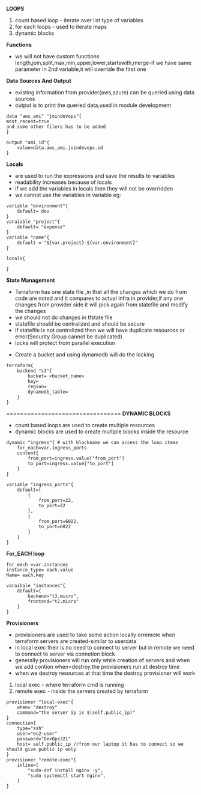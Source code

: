 **LOOPS**
1. count based loop  - iterate over list type of variables
2. for each loops - used to iterate maps
3. dynamic blocks

**Functions**
- we will not have custom functions
length,join,split,max,min,upper,lower,startswith,merge-if we have same parameter in 2nd variable,it will override the first one

**Data Sources And Output**
- existing information from provider(aws,azure) can be queried using data sources
- output is to print the queried data,used in module development
```
data "aws_ami" "joindevops"{
most_recent=true
and some other filers has to be added
}

output "ami_id"{
    value=data.aws_ami.joindevops.id
}
```

**Locals**
- are used to run the expressions and save the results to variables
- readability increases because of locals
- if we add the variables in locals then they will not be overridden
- we cannot use the variables in variable 
eg:
```
variable "environment"{
    default= dev
}
varaiable "project"{
    default= "expense"
}
variable "name"{
    default = "${var.project}-${var.environment}"
}
```
```
locals{

}
```
**State Management**
- Terraform has one state file ,in that all the changes which we do from code are noted and it compares to actual infra in provider,if any one changes from provider side it will pick again from statefile and modify the changes
- we should not do changes in tfstate file
- statefile should be centralized and should be secure
- if statefile is not centralized then we will have duplicate resources or error(Security Group cannot be duplicated)
- locks will protect from parallel execution
* Create a bucket and using dynamodb will do the locking
```
terraform{
    backend "s3"{
        bucket= <bucket_name>
        key= 
        region= 
        dynamodb_table=
    }
}
```
=================================
**DYNAMIC BLOCKS**
- count based loops are used to create multiple resources
- dynamic blocks are used to create multiple blocks inside the resource
```
dynamic "ingress"{ # with blockname we can access the loop items
    for_each=var.ingress_ports
    content{
        from_port=ingress.value["from_port"]
        to_port=ingress.value["to_port"]
    }
}

variable "ingress_ports"{
    default=[
        {
            from_port=22,
            to_port=22
        },
        {
            from_port=6022,
            to_port=6022
        }
    ]
}
```

**For_EACH loop**
```
for_each =var.instances
instance_type= each.value
Name= each.key

varaibale "instances"{
    default={
        backend="t3.micro",
        frontend="t2.micro"
    }
}
```

**Provisioners**
- provisioners are used to take some action locally orremote when terraform servers are created-similar to userdata
- in local exec their is no need to connect to server but in remote we need to connect to server via connetion block
- generally provisioners will run only while creation of servers and when we add contion when=destroy,the provisioners run at destroy time
- when we destroy resources at that time the destroy provisioner will work
1. local exec - where terraform cmd is running
2. remote exec - inside the servers created by terraform
```
provisioner "local-exec"{
    when= "destroy"
    command="the server ip is $(self.public_ip)"
}
connection{
    type="ssh"
    user="ec2-user"
    password="DevOps321"
    host= self.public_ip //from our laptop it has to connect so we should give public ip only
}
provisioner "remote-exec"{
    inline=[
        "sudo-dnf install nginx -y",
        "sudo systemctl start nginx",
    ]
}
```